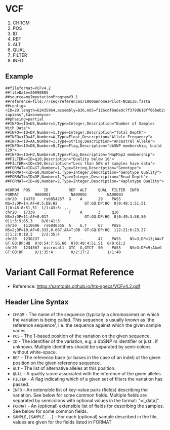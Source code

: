 # VCF

1. CHROM
2. POS
3. ID
4. REF
5. ALT
6. QUAL
7. FILTER
8. INFO

## Example

```
##fileformat=VCFv4.2
##fileDate=20090805
##source=myImputationProgramV3.1
##reference=file:///seq/references/1000GenomesPilot-NCBI36.fasta
##contig=<ID=20,length=62435964,assembly=B36,md5=f126cdf8a6e0c7f379d618ff66beb2da,species="Homo sapiens",taxonomy=x>
##phasing=partial
##INFO=<ID=NS,Number=1,Type=Integer,Description="Number of Samples With Data">
##INFO=<ID=DP,Number=1,Type=Integer,Description="Total Depth">
##INFO=<ID=AF,Number=A,Type=Float,Description="Allele Frequency">
##INFO=<ID=AA,Number=1,Type=String,Description="Ancestral Allele">
##INFO=<ID=DB,Number=0,Type=Flag,Description="dbSNP membership, build 129">
##INFO=<ID=H2,Number=0,Type=Flag,Description="HapMap2 membership">
##FILTER=<ID=q10,Description="Quality below 10">
##FILTER=<ID=s50,Description="Less than 50% of samples have data">
##FORMAT=<ID=GT,Number=1,Type=String,Description="Genotype">
##FORMAT=<ID=GQ,Number=1,Type=Integer,Description="Genotype Quality">
##FORMAT=<ID=DP,Number=1,Type=Integer,Description="Read Depth">
##FORMAT=<ID=HQ,Number=2,Type=Integer,Description="Haplotype Quality">

#CHROM  POS      ID         REF  ALT     QUAL  FILTER  INFO                               FORMAT       NA00001         NA00002         NA00003
chr20   14370    rs6054257  G    A       29    PASS    NS=3;DP=14;AF=0.5;DB;H2            GT:GQ:DP:HQ  0|0:48:1:51,51  1|0:48:8:51,51  1/1:43:5:.,.
chr20   17330    .          T    A       3     q10     NS=3;DP=11;AF=0.017                GT:GQ:DP:HQ  0|0:49:3:58,50  0|1:3:5:65,3    0/0:41:3
chr20   1110696  rs6040355  A    G,T     67    PASS    NS=2;DP=10;AF=0.333,0.667;AA=T;DB  GT:GQ:DP:HQ  1|2:21:6:23,27  2|1:2:0:18,2    2/2:35:4
chr20   1230237  .          T    .       47    PASS    NS=3;DP=13;AA=T                    GT:GQ:DP:HQ  0|0:54:7:56,60  0|0:48:4:51,51  0/0:61:2
chr20   1234567  microsat1  GTC  G,GTCT  50    PASS    NS=3;DP=9;AA=G                     GT:GQ:DP     0/1:35:4        0/2:17:2        1/1:40
```
# Variant Call Format Reference

- Reference: <https://samtools.github.io/hts-specs/VCFv4.2.pdf>


## Header Line Syntax

- `CHROM` - The name of the sequence (typically a chromosome) on which the variation is being called. This sequence is usually known as 'the reference sequence', i.e. the sequence against which the given sample varies.
- `POS` - The 1-based position of the variation on the given sequence.
- `ID` - The identifier of the variation, e.g. a dbSNP rs identifier or just . if unknown. Multiple identifiers should be separated by semi-colons without white-space.
- `REF` - The reference base (or bases in the case of an indel) at the given position on the given reference sequence.
- `ALT` - The list of alternative alleles at this position.
- `QUAL` - A quality score associated with the inference of the given alleles.
- `FILTER` - A flag indicating which of a given set of filters the variation has passed.
- `INFO` - An extensible list of key-value pairs (fields) describing the variation. See below for some common fields. Multiple fields are separated by semicolons with optional values in the format: "<key>=[,data]".
- `FORMAT` - An (optional) extensible list of fields for describing the samples. See below for some common fields.
- `SAMPLE,[SAMPLE...]` - For each (optional) sample described in the file, values are given for the fields listed in FORMAT
